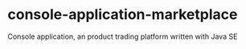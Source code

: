 # console-application-marketplace
Console application, an product trading platform written with Java SE
